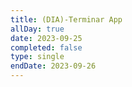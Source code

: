 ```yaml
---
title: (DIA)-Terminar App
allDay: true
date: 2023-09-25
completed: false
type: single
endDate: 2023-09-26
---
```


